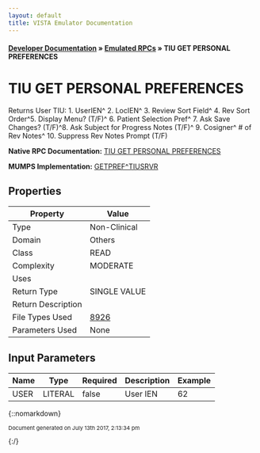 ```yaml
---
layout: default
title: VISTA Emulator Documentation
---
```


#### [Developer Documentation](../index) &#187; [Emulated RPCs](TableOfContents) &#187; TIU GET PERSONAL PREFERENCES<br/>
# TIU GET PERSONAL PREFERENCES

Returns User TIU: 1. UserIEN^ 2. LocIEN^ 3. Review Sort Field^ 4. Rev Sort Order^5. Display Menu? (T/F)^ 6. Patient Selection Pref^ 7. Ask Save Changes? (T/F)^8. Ask Subject for Progress Notes (T/F)^ 9. Cosigner^ # of Rev Notes^ 10. Suppress Rev Notes Prompt (T/F)

**Native RPC Documentation:** [TIU GET PERSONAL PREFERENCES](../VISTARPC/TIU_GET_PERSONAL_PREFERENCES)

**MUMPS Implementation:** [GETPREF^TIUSRVR](http://code.osehra.org/dox/Routine_TIUSRVR_source.html)

## Properties

Property | Value
--- | ---
Type | Non-Clinical
Domain | Others
Class | READ
Complexity | MODERATE
Uses | 
Return Type | SINGLE VALUE
Return Description | 
File Types Used | [8926](../VDM/TIU_Personal_Preferences-8926)
Parameters Used | None


## Input Parameters

Name | Type | Required | Description | Example
--- | --- | --- | --- | ---
USER | LITERAL | false | User IEN | 62

{::nomarkdown} <br/><p style="font-size: 11px">Document generated on July 13th 2017, 2:13:34 pm</p>{:/}